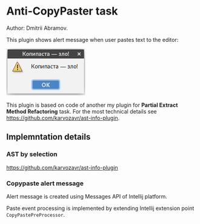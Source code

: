 # Anti-CopyPaster task

Author: Dmitrii Abramov.

This plugin shows alert message when user pastes text to the editor:

![screenshot](images/alert.png)

This plugin is based on code of another my plugin for __Partial Extract Method Refactoring__ task. For the most technical details see https://github.com/karvozavr/ast-info-plugin.

## Implemntation details 

### AST by selection 

https://github.com/karvozavr/ast-info-plugin

### Copypaste alert message 

Alert message is created using Messages API of Intellij platform. 

Paste event processing is implemented by extending Intellij extension point `CopyPastePreProcessor`.
